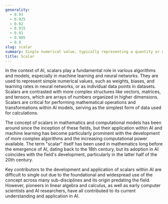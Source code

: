 ```yaml
---
generality:
  - 0.93
  - 0.925
  - 0.92
  - 0.915
  - 0.91
  - 0.905
  - 0.9
slug: scalar
summary: Single numerical value, typically representing a quantity or magnitude in mathematical or computational models.
title: Scalar
---
```


In the context of AI, scalars play a fundamental role in various algorithms and models, especially in machine learning and neural networks. They are used to represent simple numerical values, such as weights, biases, and learning rates in neural networks, or as individual data points in datasets. Scalars are contrasted with more complex structures like vectors, matrices, and tensors, which are arrays of numbers organized in higher dimensions. Scalars are critical for performing mathematical operations and transformations within AI models, serving as the simplest form of data used for calculations.

The concept of scalars in mathematics and computational models has been around since the inception of these fields, but their application within AI and machine learning has become particularly prominent with the development of more complex algorithms and the increasing computational power available. The term "scalar" itself has been used in mathematics long before the emergence of AI, dating back to the 18th century, but its adoption in AI coincides with the field's development, particularly in the latter half of the 20th century.

Key contributors to the development and application of scalars within AI are difficult to single out due to the foundational and widespread use of the concept across many sub-disciplines and its origin predating the field. However, pioneers in linear algebra and calculus, as well as early computer scientists and AI researchers, have all contributed to its current understanding and application in AI.
